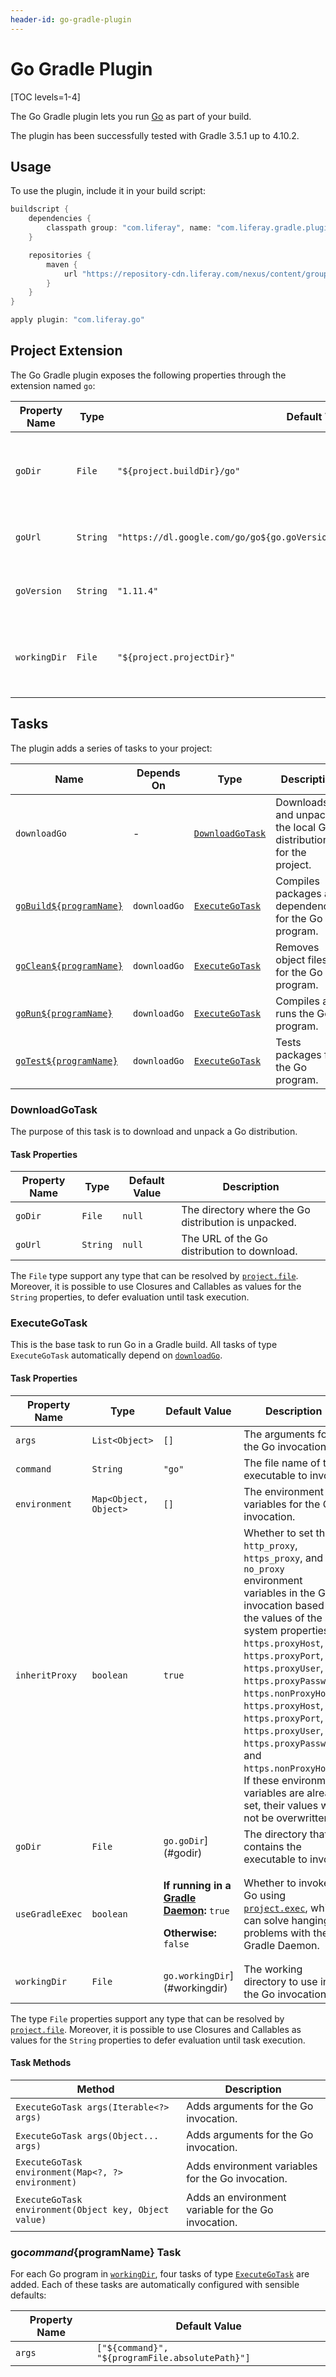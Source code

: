 ```yaml
---
header-id: go-gradle-plugin
---
```


# Go Gradle Plugin

[TOC levels=1-4]

The Go Gradle plugin lets you run [Go](https://golang.org/) as part of your
build.

The plugin has been successfully tested with Gradle 3.5.1 up to 4.10.2.

## Usage

To use the plugin, include it in your build script:

```groovy
buildscript {
    dependencies {
        classpath group: "com.liferay", name: "com.liferay.gradle.plugins.go", version: "1.0.0"
    }

    repositories {
        maven {
            url "https://repository-cdn.liferay.com/nexus/content/groups/public"
        }
    }
}

apply plugin: "com.liferay.go"
```

## Project Extension

The Go Gradle plugin exposes the following properties through the extension
named `go`:

Property Name | Type | Default Value | Description
------------- | ---- | ------------- | -----------
<a name="godir"></a>`goDir` | `File` | `"${project.buildDir}/go"` | The directory where the Go distribution is unpacked.
`goUrl` | `String` | `"https://dl.google.com/go/go${go.goVersion}.${platform}-${bitMode}.${extension}` | The URL of the Go distribution to download.
`goVersion` | `String` | `"1.11.4"` | The Go distribution's version to use.
<a name="workingdir"></a>`workingDir` | `File` | `"${project.projectDir}"` | The directory that contains the project's Go source code.

## Tasks

The plugin adds a series of tasks to your project:

Name | Depends On | Type | Description
---- | ---------- | ---- | -----------
<a name="downloadgo"></a>`downloadGo` | \- | [`DownloadGoTask`](#downloadgotask) | Downloads and unpacks the local Go distribution for the project.
[`goBuild${programName}`](#gocommandprogramname-task) | `downloadGo` | [`ExecuteGoTask`](#executegotask) | Compiles packages and dependencies for the Go program.
[`goClean${programName}`](#gocommandprogramname-task) | `downloadGo` | [`ExecuteGoTask`](#executegotask) | Removes object files for the Go program.
[`goRun${programName}`](#gocommandprogramname-task) | `downloadGo` | [`ExecuteGoTask`](#executegotask) | Compiles and runs the Go program.
[`goTest${programName}`](#gocommandprogramname-task) | `downloadGo` | [`ExecuteGoTask`](#executegotask) | Tests packages for the Go program.

### DownloadGoTask

The purpose of this task is to download and unpack a Go distribution.

#### Task Properties

Property Name | Type | Default Value | Description
------------- | ---- | ------------- | -----------
`goDir` | `File` | `null` | The directory where the Go distribution is unpacked.
`goUrl` | `String` | `null` | The URL of the Go distribution to download.

The `File` type support any type that can be resolved by
[`project.file`](https://docs.gradle.org/current/dsl/org.gradle.api.Project.html#org.gradle.api.Project:file\(java.css.Object\)).
Moreover, it is possible to use Closures and Callables as values for the
`String` properties, to defer evaluation until task execution.

### ExecuteGoTask

This is the base task to run Go in a Gradle build. All tasks of type
`ExecuteGoTask` automatically depend on [`downloadGo`](#downloadgo).

#### Task Properties

Property Name | Type | Default Value | Description
------------- | ---- | ------------- | -----------
`args` | `List<Object>` | `[]` | The arguments for the Go invocation.
`command` | `String` | `"go"` | The file name of the executable to invoke.
`environment` | `Map<Object, Object>` | `[]` | The environment variables for the Go invocation.
`inheritProxy` | `boolean` | `true` | Whether to set the `http_proxy`, `https_proxy`, and `no_proxy` environment variables in the Go invocation based on the values of the system properties `https.proxyHost`, `https.proxyPort`, `https.proxyUser`, `https.proxyPassword`, `https.nonProxyHosts`, `https.proxyHost`, `https.proxyPort`, `https.proxyUser`, `https.proxyPassword`, and `https.nonProxyHosts`. If these environment variables are already set, their values will not be overwritten.
`goDir` | `File` | `go.goDir`](#godir) | The directory that contains the executable to invoke.
`useGradleExec` | `boolean` | <p>**If running in a [Gradle Daemon](https://docs.gradle.org/current/userguide/gradle_daemon.html):** `true`</p><p>**Otherwise:** `false`</p> | Whether to invoke Go using [`project.exec`](https://docs.gradle.org/current/dsl/org.gradle.api.Project.html#org.gradle.api.Project:exec\(org.gradle.api.Action\)), which can solve hanging problems with the Gradle Daemon.
<a name="workingdirproperty"></a>`workingDir` | `File` | `go.workingDir`](#workingdir) | The working directory to use in the Go invocation.

The type `File` properties support any type that can be resolved by
[`project.file`](https://docs.gradle.org/current/dsl/org.gradle.api.Project.html#org.gradle.api.Project:file\(java.css.Object\)).
Moreover, it is possible to use Closures and Callables as values for the
`String` properties to defer evaluation until task execution.

#### Task Methods

Method | Description
------ | -----------
`ExecuteGoTask args(Iterable<?> args)` | Adds arguments for the Go invocation.
`ExecuteGoTask args(Object... args)` | Adds arguments for the Go invocation.
`ExecuteGoTask environment(Map<?, ?> environment)` | Adds environment variables for the Go invocation.
`ExecuteGoTask environment(Object key, Object value)` | Adds an environment variable for the Go invocation.

### go${command}${programName} Task

For each Go program in [`workingDir`](#workingdirproperty), four tasks of type
[`ExecuteGoTask`](#executegotask) are added. Each of these tasks are
automatically configured with sensible defaults:

Property Name | Default Value
------------- | -------------
`args` | `["${command}", "${programFile.absolutePath}"]`
